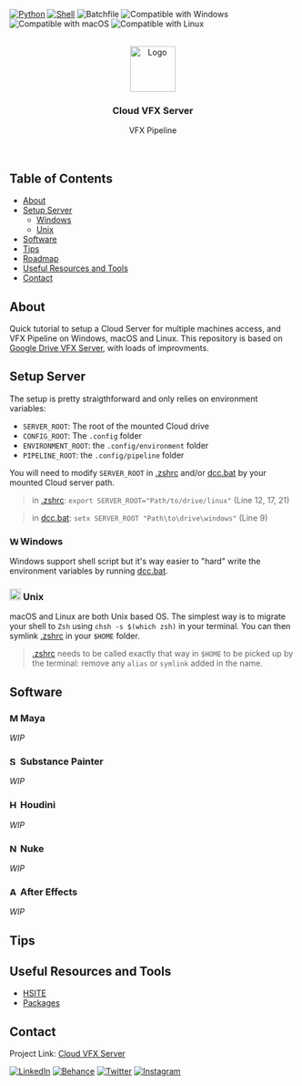 <p align="left">
  <a href="https://www.python.org">
  <img src="https://img.shields.io/badge/-Python-FFD43B?style=for-the-badge&logo=python" alt="Python"/></a> 
  <a href="https://www.qt.io/qt-for-python">
  <img src="https://img.shields.io/badge/-Shell-313131?style=for-the-badge&logo=powershell" alt="Shell"/></a>
  <img src="https://img.shields.io/badge/-Batch-313131?style=for-the-badge&logo=powershell" alt="Batchfile"/></a>
  <img src="https://img.shields.io/badge/-Windows-00A4EF?style=for-the-badge&logo=windows" alt="Compatible with Windows"/></a>
  <img src="https://img.shields.io/badge/-macOS-000000?style=for-the-badge&logo=apple" alt="Compatible with macOS"/></a>
  <img src="https://img.shields.io/badge/-Linux-E95420?style=for-the-badge&logo=linux" alt="Compatible with Linux"/></a> 
</p>

<div id="top"></div>
<!-- PROJECT LOGO -->
<br />
<div align="center">
  <a href="https://github.com/healkeiser/cloud_vfx_server">
    <img src="https://cdn-icons-png.flaticon.com/512/2345/2345350.png" alt="Logo" width="80" >
  </a>

  <h3 align="center">Cloud VFX Server</h3>

  <p align="center">
    VFX Pipeline
    <br />
    <br />
    <br />
  </p>
</div>



<!-- TABLE OF CONTENTS -->
## Table of Contents
<!--ts-->
   * [About](#about)
   * [Setup Server](#setup)
     * [Windows](wWindows)
     * [Unix](#unix)
   * [Software](#software)
   * [Tips](#tips)
   * [Roadmap](#roadmap)
   * [Useful Resources and Tools](#useful-resources-and-tools)
   * [Contact](#contact)
<!--te-->



<!-- ABOUT -->
## About
Quick tutorial to setup a Cloud Server for multiple machines access, and VFX Pipeline on Windows, macOS and Linux.
This repository is based on [Google Drive VFX Server](https://github.com/healkeiser/google_drive_vfx_server), with loads of improvments.



<!-- SETUP SERVER -->
## Setup Server

The setup is pretty straigthforward and only relies on environment variables:
 - `SERVER_ROOT`: The root of the mounted Cloud drive
 - `CONFIG_ROOT`: The `.config` folder
 - `ENVIRONMENT_ROOT`: the `.config/environment` folder
 - `PIPELINE_ROOT`: the `.config/pipeline` folder

You will need to modify `SERVER_ROOT` in [.zshrc](https://github.com/healkeiser/cloud_vfx_server/blob/main/.config/environment/unix/.zshrc) and/or [dcc.bat](https://github.com/healkeiser/cloud_vfx_server/blob/main/.config/environment/windows/dcc.bat) by your mounted Cloud server path.

> in [.zshrc](https://github.com/healkeiser/cloud_vfx_server/blob/main/.config/environment/unix/.zshrc): `export SERVER_ROOT="Path/to/drive/linux"` (Line 12, 17, 21)

> in [dcc.bat](https://github.com/healkeiser/cloud_vfx_server/blob/main/.config/environment/windows/dcc.bat): `setx SERVER_ROOT "Path\to\drive\windows"` (Line 9)

### <img src="https://cdn.worldvectorlogo.com/logos/microsoft-windows-22.svg" alt="Windows" width="15"/> Windows

Windows support shell script but it's way easier to "hard" write the environment variables by running [dcc.bat](https://github.com/healkeiser/cloud_vfx_server/blob/main/.config/environment/windows/dcc.bat).

### <img src="https://1000marcas.net/wp-content/uploads/2020/01/Unix-Logo.png" alt="Unix" width="20"/> Unix

macOS and Linux are both Unix based OS. 
The simplest way is to migrate your shell to `Zsh` using `chsh -s $(which zsh)` in your terminal.
You can then symlink [.zshrc](https://github.com/healkeiser/cloud_vfx_server/blob/main/.config/environment/unix/.zshrc) in your `$HOME` folder.

> [.zshrc](https://github.com/healkeiser/cloud_vfx_server/blob/main/.config/environment/unix/.zshrc) needs to be called exactly that way in `$HOME` to be picked up by the terminal: remove any `alias` or `symlink` added in the name.




<!-- SOFTWARE -->
## Software

### <img src="https://cdn.worldvectorlogo.com/logos/maya-2017.svg" alt="Maya" width="15"/> Maya

*WIP*

### <img src="https://cdn.worldvectorlogo.com/logos/substance-painter.svg" alt="Substance" width="15"/> Substance Painter

*WIP*

### <img src="https://secure.meetupstatic.com/photos/event/b/9/f/6/600_494327606.jpeg" alt="Houdini" width="15"/> Houdini

*WIP*

### <img src="https://www.foundry.com/sites/default/files/2021-03/ICON_NUKE-rgb-yellow-01.png" alt="Nuke" width="15"/> Nuke

*WIP*

### <img src="https://upload.wikimedia.org/wikipedia/commons/thumb/c/cb/Adobe_After_Effects_CC_icon.svg/512px-Adobe_After_Effects_CC_icon.svg.png" alt="After Effects" width="15"/> After Effects

*WIP*



<!-- TIPS -->
## Tips



<!-- RESSOURCES -->
## Useful Resources and Tools
- [HSITE](https://www.sidefx.com/docs/houdini/basics/config.html "SideFX: $HSITE")
- [Packages](https://www.sidefx.com/docs/houdini/ref/plugins.html "SideFX: Packages")



<!-- CONTACT -->
## Contact

Project Link: [Cloud VFX Server](https://github.com/healkeiser/cloud_vfx_server)

<p align='left'>
  <a href="https://www.linkedin.com/in/valentin-beaumont">
  <img src="https://img.shields.io/badge/-LinkedIn-0A66C2?style=for-the-badge&logo=linkedin" alt="LinkedIn"/></a> 
  <a href="https://www.behance.net/el1ven">
  <img src="https://img.shields.io/badge/-Behance-313131?style=for-the-badge&logo=behance" alt="Behance"/></a> 
  <a href="https://twitter.com/valentinbeaumon">
  <img src="https://img.shields.io/badge/-Twitter-E1E8ED?style=for-the-badge&logo=twitter" alt="Twitter"/></a> 
  <a href="https://www.instagram.com/val.beaumontart">
  <img src="https://img.shields.io/badge/-Instagram-85255b?style=for-the-badge&logo=instagram" alt="Instagram"/></a>  
</p>

